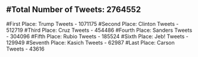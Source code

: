 #Total Number of Tweets: 2764552 
---
#First Place: Trump Tweets - 1071175
#Second Place: Clinton Tweets - 512719
#Third Place: Cruz Tweets - 454486
#Fourth Place: Sanders Tweets - 304096
#Fifth Place: Rubio Tweets - 185524
#Sixth Place: Jeb! Tweets - 129949
#Seventh Place: Kasich Tweets - 62987
#Last Place: Carson Tweets - 43616
